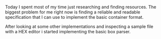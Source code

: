Today I spent most of my time just researching and finding resources. The biggest problem for me right now is finding a reliable and readable specification that I can use to implement the basic container format.

After looking at some other implementations and inspecting a sample file with a HEX editor i started implementing the basic box parser.